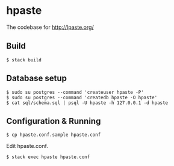 # hpaste

The codebase for http://lpaste.org/

## Build

    $ stack build

## Database setup

    $ sudo su postgres --command 'createuser hpaste -P'
    $ sudo su postgres --command 'createdb hpaste -O hpaste'
    $ cat sql/schema.sql | psql -U hpaste -h 127.0.0.1 -d hpaste

## Configuration & Running

    $ cp hpaste.conf.sample hpaste.conf

Edit hpaste.conf.

    $ stack exec hpaste hpaste.conf
